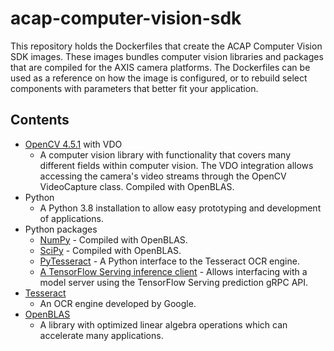 # acap-computer-vision-sdk
This repository holds the Dockerfiles that create the ACAP Computer Vision SDK images. These images bundles computer vision libraries and packages that are compiled for the AXIS camera platforms.
The Dockerfiles can be used as a reference on how the image is configured, or to rebuild select components with parameters that better fit your application.

## Contents
* [OpenCV 4.5.1](https://github.com/opencv/opencv) with VDO
  * A computer vision library with functionality that covers many different fields within computer vision. 
The VDO integration allows accessing the camera's video streams through the OpenCV VideoCapture class. Compiled with OpenBLAS.
* Python
  * A Python 3.8 installation to allow easy prototyping and development of applications.
* Python packages
  * [NumPy](https://github.com/numpy/numpy) - Compiled with OpenBLAS.
  * [SciPy](https://github.com/scipy/scipy) - Compiled with OpenBLAS.
  * [PyTesseract](https://github.com/madmaze/pytesseract) - A Python interface to the Tesseract OCR engine.
  * [A TensorFlow Serving inference client](./tfserving/tf_proto_utils.py#L123) - Allows interfacing with a model server using the TensorFlow Serving prediction gRPC API.  
* [Tesseract](https://github.com/tesseract-ocr/tesseract)
  * An OCR engine developed by Google.
* [OpenBLAS](https://github.com/xianyi/OpenBLAS)
  * A library with optimized linear algebra operations which can accelerate many applications. 
